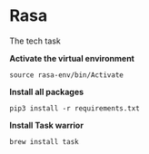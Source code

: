 # Rasa
 The tech task

**Activate the virtual environment**
```
source rasa-env/bin/Activate
```

**Install all packages**
```
pip3 install -r requirements.txt
```

**Install Task warrior**
```
brew install task
```
